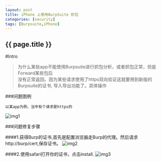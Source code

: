 ```yaml
---
layout: post
title: iPhone 上使用BurpSuite 抓包
categories: [security]
tags: [Burpsuite,iPhone]
---
```

<h2>{{ page.title }}</h2>

#Intro

>为什么某些app不能使用Burpsuite进行抓包分析，或者抓包正常，但是Forward某些包后  
>没有正常返回。因为某些请求使用了https双向验证这就要用到新版的Burpsuite的证书,
>导入导出功能了。具体操作

###问题图例

    以某app为例，当中有个请求是https的

![img1](https://38.media.tumblr.com/25016e67d108c5c6fe6a7388d8416a1e/tumblr_nhe4ei1NOZ1r68ev5o1_1280.png)

###问题修复步骤

####1.获得Burp的证书,首先是配置浏览器走Burp的代理。然后请求http://burp/cert,保存证书。
![img2](https://33.media.tumblr.com/7bee8260c35566e748af00932e2a6ef0/tumblr_nhe4ei1NOZ1r68ev5o2_1280.png)

####2.使用safari打开你的证书，点击install.
![img3](https://38.media.tumblr.com/95e6b820fcdab88696ca022b57091306/tumblr_nhe43xVEAA1r68ev5o1_1280.jpg)
